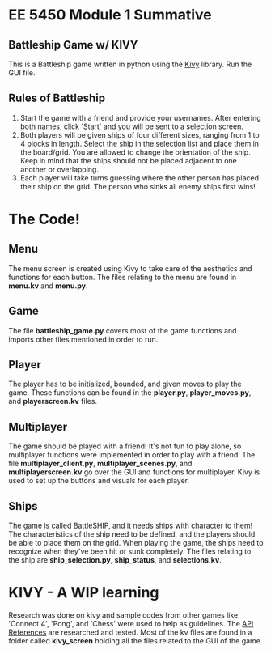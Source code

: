 # EE 5450 Module 1 Summative

## Battleship Game w/ KIVY

This is a Battleship game written in python using the [Kivy](https://kivy.org/#home) library. Run the GUI file.

## Rules of Battleship
1. Start the game with a friend and provide your usernames. After entering both names, click 'Start' and you will be 
   sent to a selection screen.
2. Both players will be given ships of four different sizes, ranging from 1 to 4 blocks in length. Select the ship in the 
   selection list and place them in the board/grid. You are allowed to change the orientation of the ship. Keep in 
   mind that the ships should not be placed adjacent to one another or overlapping.
4. Each player will take turns guessing where the other person has placed their ship on the grid. The person who sinks 
   all enemy ships first wins!
   
# The Code!
## Menu
The menu screen is created using Kivy to take care of the aesthetics and functions for each button. The files relating 
to the menu are found in **menu.kv** and **menu.py**. 

## Game
The file **battleship_game.py** covers most of the game functions and imports other files mentioned
in order to run. 

## Player
The player has to be initialized, bounded, and given moves to play the game. These functions can be found in the 
**player.py**, **player_moves.py**, and **playerscreen.kv** files. 

## Multiplayer
The game should be played with a friend! It's not fun to play alone, so multiplayer functions were implemented 
in order to play with a friend. The file **multiplayer_client.py**, **multiplayer_scenes.py**, and 
**multiplayerscreen.kv** go over the GUI and functions for multiplayer. Kivy is used to set up the buttons  and
visuals for each player.

## Ships
The game is called BattleSHIP, and it needs ships with character to them! The characteristics of the ship need to 
be defined, and the players should be able to place them on the grid. When playing the game, the ships need to 
recognize when they've been hit or sunk completely. The files relating to the ship are **ship_selection.py**, 
**ship_status**, and **selections.kv**. 

# KIVY - A WIP learning
Research was done on kivy and sample codes from other games like 'Connect 4', 'Pong', and 'Chess' were used to help 
as guidelines. The [API References](https://kivy.org/doc/stable/api-index.html) are researched and tested. Most of
the kv files are found in a folder called **kivy_screen** holding all the files related to the GUI of the game. 
